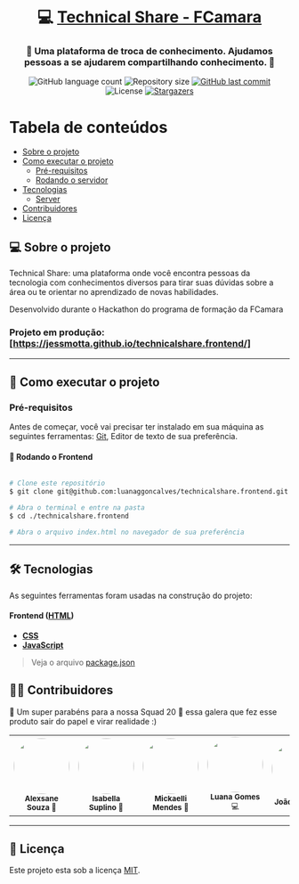 <h1 align="center">
     💻 <a href="#" alt="site do ecoleta"> Technical Share - FCamara </a>
</h1>

<h3 align="center">
    🍊 Uma plataforma de troca de conhecimento. Ajudamos pessoas a se ajudarem compartilhando conhecimento. 🧡
</h3>

<p align="center">
  <img alt="GitHub language count" src="https://img.shields.io/github/languages/count/luanaggoncalves/technicalshare.frontend?color=%2304D361">
  <img alt="Repository size" src="https://img.shields.io/github/repo-size/luanaggoncalves/technicalshare.frontend">  
  <a href="https://github.com/luanaggoncalves/technicalshare.frontend/commits/master">
    <img alt="GitHub last commit" src="https://img.shields.io/github/last-commit/luanaggoncalves/technicalshare.frontend">
  </a>
   <img alt="License" src="https://img.shields.io/badge/license-MIT-brightgreen">
   <a href="https://github.com/luanaggoncalves/technicalshare.frontend/stargazers">
    <img alt="Stargazers" src="https://img.shields.io/github/stars/luanaggoncalves/technicalshare.frontend?style=social">
  </a>
</p>

# Tabela de conteúdos

<!--ts-->

- [Sobre o projeto](#-sobre-o-projeto)
- [Como executar o projeto](#-como-executar-o-projeto)
  - [Pré-requisitos](#pré-requisitos)
  - [Rodando o servidor](#user-content--rodando-o-backend-servidor)
- [Tecnologias](#-tecnologias)
  - [Server](#user-content-server--nodejs----typescript)
- [Contribuidores](#-contribuidores)
- [Licença](#user-content--licença)
<!--te-->

## 💻 Sobre o projeto

Technical Share: uma plataforma onde
você encontra pessoas da tecnologia com conhecimentos diversos para tirar
suas dúvidas sobre a área ou te orientar no aprendizado de novas habilidades.

Desenvolvido durante o Hackathon do programa de formação da FCamara

### Projeto em produção: [https://jessmotta.github.io/technicalshare.frontend/]

---

## 🚀 Como executar o projeto

### Pré-requisitos

Antes de começar, você vai precisar ter instalado em sua máquina as seguintes ferramentas:
[Git](https://git-scm.com), Editor de texto de sua preferência.

#### 🎲 Rodando o Frontend

```bash

# Clone este repositório
$ git clone git@github.com:luanaggoncalves/technicalshare.frontend.git

# Abra o terminal e entre na pasta
$ cd ./technicalshare.frontend

# Abra o arquivo index.html no navegador de sua preferência
```

---

## 🛠 Tecnologias

As seguintes ferramentas foram usadas na construção do projeto:

#### **Frontend** ([HTML](https://www.w3.org/html/))

- **[CSS](https://www.w3.org/Style/CSS/Overview.en.html)**
- **[JavaScript](https://developer.mozilla.org/pt-BR/docs/Web/JavaScript)**

> Veja o arquivo [package.json](https://github.com/luanaggoncalves/technicalshare.frontend/blob/master/server/package.json)

## 👨‍💻 Contribuidores

🧡 Um super parabéns para a nossa Squad 20 👏 essa galera que fez esse produto sair do papel e virar realidade :)

<table>
  <tr>
    <td align="center"><img style="border-radius: 50%;" src="#" width="100px;" alt=""/><br />
      <sub><b>Alexsane Souza</b> 🎨 </sub>
    </td>
    <td align="center"><img style="border-radius: 50%;" src="#" width="100px;" alt=""/><br />
      <sub><b>Isabella Suplino</b> 🎨 </sub>
    </td>
    <td align="center"><img style="border-radius: 50%;" src="#" width="100px;" alt=""/><br />
      <sub><b>Mickaelli Mendes</b> 🎨 </sub>
    </td>
    <td align="center"><img style="border-radius: 50%;" src="#" width="100px;" alt=""/><br />
      <sub><b>Luana Gomes</b> 💻</sub>
    </td>
    <td align="center"><img style="border-radius: 50%;" src="#" width="100px;" alt=""/><br />
      <sub><b>João Pedro</b> 💻</sub>
    </td>
    <td align="center"><img style="border-radius: 50%;" src="#" width="100px;" alt=""/><br />
      <sub><b>Jéssica Motta</b> 💻</sub>
    </td>
    <td align="center"><img style="border-radius: 50%;" src="#" width="100px;" alt=""/><br />
      <sub><b>Leverson Alves</b> 💻</sub>
    </td>

  </tr>
</table>

---

## 📝 Licença

Este projeto esta sob a licença [MIT](./LICENSE).
